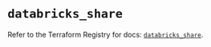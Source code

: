 # `databricks_share`

Refer to the Terraform Registry for docs: [`databricks_share`](https://registry.terraform.io/providers/databricks/databricks/1.63.0/docs/resources/share).
